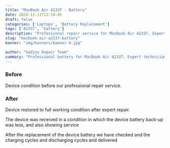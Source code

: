 ```yaml
---
title: "MacBook Air A2337 - Battery"
date: 2024-12-11T12:18:45
draft: false
categories: ['Laptops', 'Battery Replacement']
tags: ['A2337', 'battery']
description: "Professional repair service for MacBook Air A2337. Expert diagnosis and quality repairs in Bangalore."
slug: "macbook-air-a2337-battery"
banner: "img/banners/banner-4.jpg"

author: "Gadjoy Repair Team"
summary: "Professional battery for MacBook Air A2337. Expert technicians, quality parts, warranty included."
---
```


### Before

Device condition before our professional repair service.

### After

Device restored to full working condition after expert repair.

The device was received in a condition in which the device battery back-up was less, and also showing service

After the replacement of the device battery we have checked and the charging cycles and discharging cycles and delivered